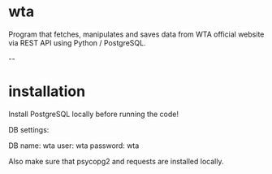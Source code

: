 # wta

Program that fetches, manipulates and saves data from WTA official website via REST API using Python / PostgreSQL.

--

# installation

Install PostgreSQL locally before running the code!

DB settings:

DB name: wta
user: wta
password: wta

Also make sure that psycopg2 and requests are installed locally.
